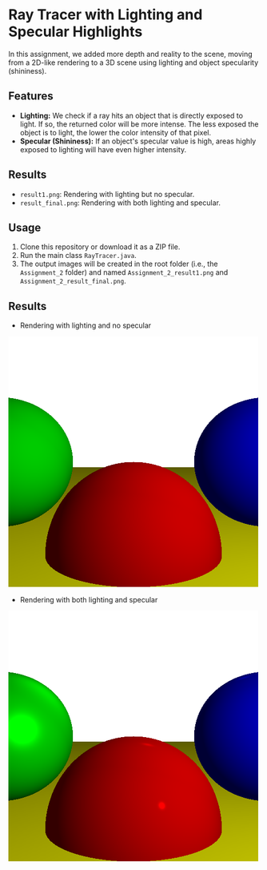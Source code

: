 # Ray Tracer with Lighting and Specular Highlights

In this assignment, we added more depth and reality to the scene, moving from a 2D-like rendering to a 3D scene using lighting and object specularity (shininess).

## Features
- **Lighting:** We check if a ray hits an object that is directly exposed to light. If so, the returned color will be more intense. The less exposed the object is to light, the lower the color intensity of that pixel.
- **Specular (Shininess):** If an object's specular value is high, areas highly exposed to lighting will have even higher intensity.

## Results
- `result1.png`: Rendering with lighting but no specular.
- `result_final.png`: Rendering with both lighting and specular.

## Usage
1. Clone this repository or download it as a ZIP file.
2. Run the main class `RayTracer.java`.
3. The output images will be created in the root folder (i.e., the `Assignment_2` folder) and named `Assignment_2_result1.png` and `Assignment_2_result_final.png`.

## Results

- Rendering with lighting and no specular

![Rendering with lighting and no specular](Assignment_2_result1.png) 


 - Rendering with both lighting and specular

![Rendering with both lighting and specular](Assignment_2_result_final.png)